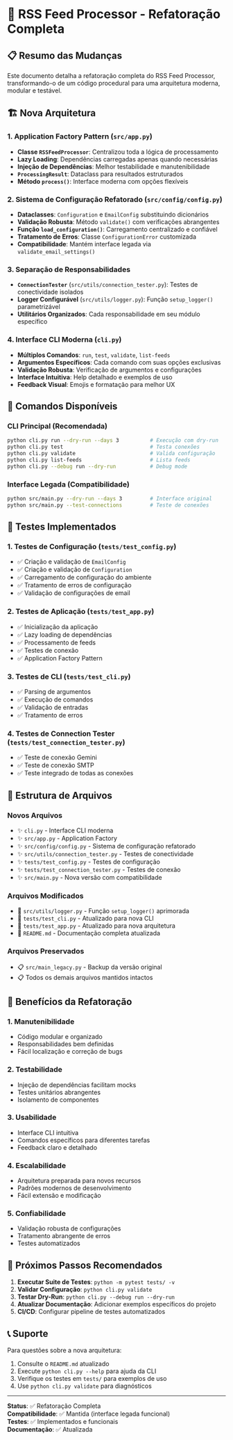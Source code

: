 # 🎉 RSS Feed Processor - Refatoração Completa

## 📋 Resumo das Mudanças

Este documento detalha a refatoração completa do RSS Feed Processor, transformando-o de um código procedural para uma arquitetura moderna, modular e testável.

## 🏗️ Nova Arquitetura

### 1. Application Factory Pattern (`src/app.py`)
- **Classe `RSSFeedProcessor`**: Centralizou toda a lógica de processamento
- **Lazy Loading**: Dependências carregadas apenas quando necessárias
- **Injeção de Dependências**: Melhor testabilidade e manutenibilidade
- **`ProcessingResult`**: Dataclass para resultados estruturados
- **Método `process()`**: Interface moderna com opções flexíveis

### 2. Sistema de Configuração Refatorado (`src/config/config.py`)
- **Dataclasses**: `Configuration` e `EmailConfig` substituindo dicionários
- **Validação Robusta**: Método `validate()` com verificações abrangentes
- **Função `load_configuration()`**: Carregamento centralizado e confiável
- **Tratamento de Erros**: Classe `ConfigurationError` customizada
- **Compatibilidade**: Mantém interface legada via `validate_email_settings()`

### 3. Separação de Responsabilidades
- **`ConnectionTester`** (`src/utils/connection_tester.py`): Testes de conectividade isolados
- **Logger Configurável** (`src/utils/logger.py`): Função `setup_logger()` parametrizável
- **Utilitários Organizados**: Cada responsabilidade em seu módulo específico

### 4. Interface CLI Moderna (`cli.py`)
- **Múltiplos Comandos**: `run`, `test`, `validate`, `list-feeds`
- **Argumentos Específicos**: Cada comando com suas opções exclusivas
- **Validação Robusta**: Verificação de argumentos e configurações
- **Interface Intuitiva**: Help detalhado e exemplos de uso
- **Feedback Visual**: Emojis e formatação para melhor UX

## 📝 Comandos Disponíveis

### CLI Principal (Recomendada)
```bash
python cli.py run --dry-run --days 3          # Execução com dry-run
python cli.py test                            # Testa conexões
python cli.py validate                        # Valida configuração
python cli.py list-feeds                      # Lista feeds
python cli.py --debug run --dry-run           # Debug mode
```

### Interface Legada (Compatibilidade)
```bash
python src/main.py --dry-run --days 3         # Interface original
python src/main.py --test-connections         # Teste de conexões
```

## 🧪 Testes Implementados

### 1. Testes de Configuração (`tests/test_config.py`)
- ✅ Criação e validação de `EmailConfig`
- ✅ Criação e validação de `Configuration`
- ✅ Carregamento de configuração do ambiente
- ✅ Tratamento de erros de configuração
- ✅ Validação de configurações de email

### 2. Testes de Aplicação (`tests/test_app.py`)
- ✅ Inicialização da aplicação
- ✅ Lazy loading de dependências
- ✅ Processamento de feeds
- ✅ Testes de conexão
- ✅ Application Factory Pattern

### 3. Testes de CLI (`tests/test_cli.py`)
- ✅ Parsing de argumentos
- ✅ Execução de comandos
- ✅ Validação de entradas
- ✅ Tratamento de erros

### 4. Testes de Connection Tester (`tests/test_connection_tester.py`)
- ✅ Teste de conexão Gemini
- ✅ Teste de conexão SMTP
- ✅ Teste integrado de todas as conexões

## 📁 Estrutura de Arquivos

### Novos Arquivos
- ✨ `cli.py` - Interface CLI moderna
- ✨ `src/app.py` - Application Factory
- ✨ `src/config/config.py` - Sistema de configuração refatorado
- ✨ `src/utils/connection_tester.py` - Testes de conectividade
- ✨ `tests/test_config.py` - Testes de configuração
- ✨ `tests/test_connection_tester.py` - Testes de conexão
- ✨ `src/main.py` - Nova versão com compatibilidade

### Arquivos Modificados
- 🔄 `src/utils/logger.py` - Função `setup_logger()` aprimorada
- 🔄 `tests/test_cli.py` - Atualizado para nova CLI
- 🔄 `tests/test_app.py` - Atualizado para nova arquitetura
- 🔄 `README.md` - Documentação completa atualizada

### Arquivos Preservados
- 📋 `src/main_legacy.py` - Backup da versão original
- 📋 Todos os demais arquivos mantidos intactos

## 🎯 Benefícios da Refatoração

### 1. **Manutenibilidade**
- Código modular e organizado
- Responsabilidades bem definidas
- Fácil localização e correção de bugs

### 2. **Testabilidade**
- Injeção de dependências facilitam mocks
- Testes unitários abrangentes
- Isolamento de componentes

### 3. **Usabilidade**
- Interface CLI intuitiva
- Comandos específicos para diferentes tarefas
- Feedback claro e detalhado

### 4. **Escalabilidade**
- Arquitetura preparada para novos recursos
- Padrões modernos de desenvolvimento
- Fácil extensão e modificação

### 5. **Confiabilidade**
- Validação robusta de configurações
- Tratamento abrangente de erros
- Testes automatizados

## 🚀 Próximos Passos Recomendados

1. **Executar Suite de Testes**: `python -m pytest tests/ -v`
2. **Validar Configuração**: `python cli.py validate`
3. **Testar Dry-Run**: `python cli.py --debug run --dry-run`
4. **Atualizar Documentação**: Adicionar exemplos específicos do projeto
5. **CI/CD**: Configurar pipeline de testes automatizados

## 📞 Suporte

Para questões sobre a nova arquitetura:
1. Consulte o `README.md` atualizado
2. Execute `python cli.py --help` para ajuda da CLI
3. Verifique os testes em `tests/` para exemplos de uso
4. Use `python cli.py validate` para diagnósticos

---
**Status**: ✅ Refatoração Completa  
**Compatibilidade**: ✅ Mantida (interface legada funcional)  
**Testes**: ✅ Implementados e funcionais  
**Documentação**: ✅ Atualizada  
